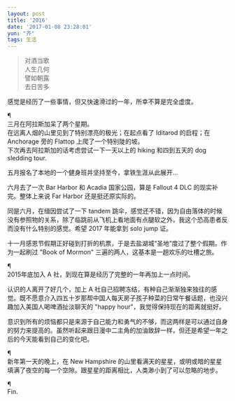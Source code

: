 ```yaml
---
layout: post
title: '2016'
date: '2017-01-08 23:28:01'
yun: "齐"
tags: 生活
---
```


> 对酒当歌  
> 人生几何  
> 譬如朝露  
> 去日苦多

感觉是经历了一些事情，但又快速滑过的一年，所幸不算是完全虚度。

¶  
三月在阿拉斯加呆了两个星期。  
在远离人烟的山里见到了特别漂亮的极光；在起点看了 Iditarod 的启程；在 Anchorage 旁的 Flattop 上爬了一个特别陡的坡。  
下次再去阿拉斯加的话考虑尝试一下一天以上的 hiking 和四到五天的 dog sledding tour.

五月报名了本地的一个健身班并坚持至今，拿铁生涯从此展开…

六月去了一次 Bar Harbor 和 Acadia 国家公园，算是 Fallout 4 DLC 的现实补完。整体上来说 Far Harbor 还是挺还原实际的。

同是六月，在缅因尝试了一下 tandem 跳伞，感觉还不错，因为自由落体的时候没有参照物的关系，除了临跳前从飞机上看地面有点腿软之外，我这个恐高患者反而没有什么特别的感觉。希望 2017 年能拿到 solo jump 证。

十一月感恩节假期正好碰到打折的机票，于是去盐湖城“圣地”度过了整个假期。作为一起刷过 "Book of Mormon" 三遍的两人，这基本是一趟欢乐的吐槽之旅。

¶  
2015年底加入 A 社，到现在算是经历了完整的一年再加上一点时间。

认识的人离开了好几个，加上 A 社自己招聘冻结，有种自己渐渐独来独往的感觉。既不愿意介入四五十岁那帮中国人每天房子孩子种菜的日常午餐话题，也没兴趣加入美国人喝啤酒扯淡聊天的 "happy hour"，我觉得保持现在的距离就挺好。

意识到所有的烦恼都只是来源于自己能力和勇气的不够，而这两样是可以通过自身的努力来提高的。虽然听起来跟日漫中二主角的加油致辞一样，但还是希望一年之后的今天能看到自己的变化吧。

¶  
新年第一天的晚上，在 New Hampshire 的山里看满天的星星，或明或暗的星星填满了夜空的每一个空隙。跟星星的距离相比，人类渺小到了可以忽略的地步。

¶  
Fin.
